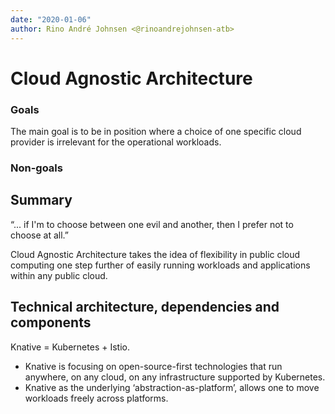 ```yaml
---
date: "2020-01-06"
author: Rino André Johnsen <@rinoandrejohnsen-atb>
---
```


# Cloud Agnostic Architecture

### Goals

The main goal is to be in position where a choice of one specific cloud provider
is irrelevant for the operational workloads.

### Non-goals

## Summary

“... if I'm to choose between one evil and another, then I prefer not to choose
at all.”

Cloud Agnostic Architecture takes the idea of flexibility in public cloud
computing one step further of easily running workloads and applications within
any public cloud.

## Technical architecture, dependencies and components

Knative = Kubernetes + Istio.

- Knative is focusing on open-source-first technologies that run anywhere, on
  any cloud, on any infrastructure supported by Kubernetes.
- Knative as the underlying ‘abstraction-as-platform’, allows one to move
  workloads freely across platforms.
